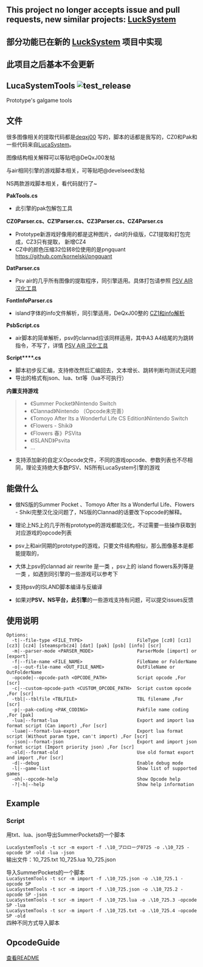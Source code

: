 ## This project no longer accepts issue and pull requests, new similar projects: [LuckSystem](https://github.com/wetor/LuckSystem)
## 部分功能已在新的 [LuckSystem](https://github.com/wetor/LuckSystem) 项目中实现  
## 此项目之后基本不会更新  
## LucaSystemTools ![test_release](https://github.com/YuriSizuku/LucaSystemTools/workflows/test_release/badge.svg)
Prototype's galgame tools


## 文件

很多图像相关的提取代码都是[deqxj00](https://github.com/wetor/LucaSystemTools/commits?author=deqxj00) 写的，脚本的话都是我写的，CZ0和Pak和一些代码来自[LucaSystem](https://github.com/marcussacana/LucaSystem)。

图像结构相关解释可以等贴吧@DeQxJ00发帖

与air相同引擎的游戏脚本相关，可等贴吧@develseed发帖

NS两款游戏脚本相关，看代码就行了~

**PakTools.cs**

- 此引擎的pak包解包工具

**CZ0Parser.cs、CZ1Parser.cs、CZ3Parser.cs、CZ4Parser.cs**

- Prototype新游戏好像用的都是这种图片，dat的升级版，CZ1提取和打包完成，CZ3只有提取， 新增CZ4
- CZ中的颜色压缩32位转8位使用的是pngquant https://github.com/kornelski/pngquant

**DatParser.cs**

- Psv air的几乎所有图像的提取程序，同引擎适用。具体打包请参照 [PSV AIR 汉化工具](https://github.com/YuriSizuku/GalgameReverse/blob/master/prototype/prot_dat.py)

**FontInfoParser.cs**

- island字体的info文件解析，同引擎适用，DeQxJ00整的 [CZ1和info解析](https://tieba.baidu.com/p/6033002424)

**PsbScript.cs**

- air脚本的简单解析，psv的clannad应该同样适用，其中A3 A4结尾的为跳转指令，不写了，详情 [PSV AIR 汉化工具](https://github.com/YuriSizuku/GalgameReverse/blob/master/prototype/airpsv_text.py)

**Script\*\*\*\*\.cs**

- 脚本初步反汇编，支持修改然后汇编回去，文本增长、跳转判断均测试无问题  
- 导出的格式有json、lua、txt等（lua不可执行）

**内置支持游戏**
>- 《Summer Pocket》Nintendo Switch  
>- 《Clannad》Nintendo （Opcode未完善）  
>- 《Tomoyo After Its a Wonderful Life CS Edition》Nintendo Switch  
>- 《Flowers - Shiki》  
>- 《Flowers 春》PSVita  
>- 《ISLAND》Psvita  
>- ...

- 支持添加新的自定义Opcode文件，不同的游戏opcode、参数列表也不尽相同，理论支持绝大多数PSV、NS所有LucaSystem引擎的游戏

## 能做什么

- 做NS版的Summer Pocket 、Tomoyo After Its a Wonderful Life、Flowers - Shiki完整汉化没问题了，NS版的Clannad的话要改下opcode的解释。

- 理论上NS上的几乎所有prototype的游戏都能汉化，不过需要一些操作获取到对应游戏的opcode列表

- psv上和air同期的prototype的游戏，只要文件结构相似，那么图像基本是都能提取的，

- 大体上psv的clannad air rewrite 是一类 ，psv上的 island flowers系列等是一类 ，如遇到同引擎的一些游戏可以参考下

- 支持psv的ISLAND脚本编译与反编译

- 如果对**PSV、NS平台，此引擎**的一些游戏支持有问题，可以提交issues反馈

## 使用说明
```
Options:
  -t|--file-type <FILE_TYPE>                    FileType [cz0] [cz1] [cz3] [cz4] [steamsprbcz4] [dat] [pak] [psb] [info] [scr]
  -m|--parser-mode <PARSER_MODE>                ParserMode [import] or [export]
  -f|--file-name <FILE_NAME>                    FileName or FolderName
  -o|--out-file-name <OUT_FILE_NAME>            OutFileName or OutFolderName
  -opcode|--opcode-path <OPCODE_PATH>           Script opcode ,For [scr]
  -c|--custom-opcode-path <CUSTOM_OPCODE_PATH>  Script custom opcode ,For [scr]
  -tbl|--tblfile <TBLFILE>                      TBL filename ,For [scr]
  -p|--pak-coding <PAK_CODING>                  Pakfile name coding ,For [pak]
  -lua|--format-lua                             Export and import lua format script (Can import) ,For [scr]
  -luae|--format-lua-export                     Export lua format script (Without param type, can't import) ,For [scr]
  -json|--format-json                           Export and import json format script (Import priority json) ,For [scr]
  -old|--format-old                             Use old format export and import ,For [scr]
  -d|--debug                                    Enable debug mode
  -l|--game-list                                Show list of supported games
  -oh|--opcode-help                             Show Opcode help
  -?|-h|--help                                  Show help information
```
## Example
### Script

用txt、lua、json导出SummerPockets的一个脚本

`LucaSystemTools -t scr -m export -f .\10_プロローグ0725 -o .\10_725 -opcode SP -old -lua -json`  
输出文件：10_725.txt  10_725.lua   10_725.json  

导入SummerPockets的一个脚本  
`LucaSystemTools -t scr -m import -f .\10_725.json -o .\10_725.1 -opcode SP`  
`LucaSystemTools -t scr -m import -f .\10_725.json -o .\10_725.2 -opcode SP -json`  
`LucaSystemTools -t scr -m import -f .\10_725.lua -o .\10_725.3 -opcode SP -lua`  
`LucaSystemTools -t scr -m import -f .\10_725.txt -o .\10_725.4 -opcode SP -old`  
四种不同方式导入脚本  

## OpcodeGuide
[查看README](./LucaSystemTools/README.md)
